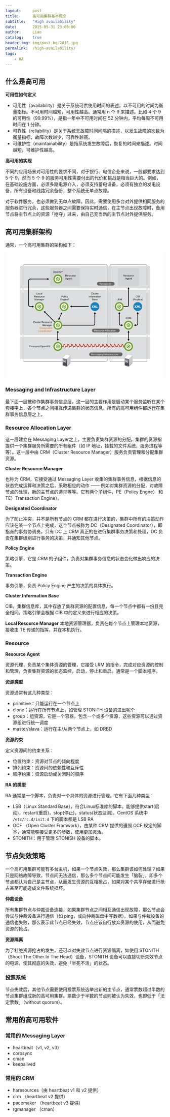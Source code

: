```yaml
---
layout:     post
title:      高可用集群基本概念
subtitle:   "High availability"
date:       2015-05-31 23:00:00
author:     Liao
catalog:    true
header-img: img/post-bg-2015.jpg
permalink:  /high-availability/
tags:
    - HA
---
```


## 什么是高可用

**可用性如何定义**

- 可用性（availability）是关于系统可供使用时间的表述，以不可用的时间为衡量指标。不可用时间越短，可用性越高。通常用 n 个 9 来描述。比如 4 个 9 的可用性（99.99%），是指一年中不可用时间在 52 分钟内，平均每周不可用时间在 1 分钟。
- 可靠性（reliability）是关于系统无故障时间间隔的描述，以发生故障的次数为衡量指标，故障次数越少，可靠性越高。
- 可维护性（maintainability）是指系统发生故障后，恢复的时间来描述。时间越短，可维护性越高。

**高可用的实现**

不同的应用场景对可用性的要求不同，对于银行、电信企业来说，一般都要求达到 5 个 9，然而 5 个 9 的服务可用性需要付出的代价和挑战是相当巨大的。例如，在基础设施方面，必须多路电源介入，必须支持蓄电设备，必须有独立的发电设备，所有设备和线路冗余备份，整个系统无单点故障。

对于软件服务，也必须做到无单点故障。因此，需要使用多台对外提供相同服务的服务器进行冗余，这些服务器之间需要保持实时通信，在主节点出现故障时，备用节点将主节点上的资源「抢夺」过来，由自己充当新的主节点对外提供服务。

## 高可用集群架构

通常，一个高可用集群的架构如下：

![](/img/in-post/ha/ha_cluster_components_arch.png)

### Messaging and Infrastructure Layer
最下面一层被称作集群事务信息层，这一层的主要作用是启动某个服务监听在某个套接字上，各个节点之间相互传递集群的状态信息，所有的高可用组件都运行在集群事务信息层之上。

### Resource Allocation Layer
这一层建立在 Messaging Layer之上，主要负责集群资源的分配。集群的资源指提供一个集群服务所需要的所有组件（如 IP 地址，挂载的文件系统，服务进程等等）。这一层中由 CRM（Cluster Resource Manager）服务负责管理和分配集群资源。

**Cluster Resource Manager**

也称为 CRM，它接受通过 Messaging Layer 收集的集群事务信息，根据信息的状态完成运算和决策之后，采取相应的动作 —— 例如对集群资源的分配，对故障节点的处理，新的主节点的选举等等。它有两个子组件，PE（Policy Engne） 和 TE）Transaction Engine）。

**Designated Coordinator**

为了防止冲突，并不是所有节点的 CRM 都在进行决策的，集群中所有的决策动作应该在某一个节点上完成，这个节点被称为 DC（Designated Coordinator），即指派的事务协调员，只有 DC 上 CRM 真正的在进行集群事务决策和处理，DC 负责在集群级别进行事务的决策，并通知其他节点。

**Policy Engine**

策略引擎，它是 CRM 的子组件，负责对集群事务信息的状态变化做出响应的决策。

**Transaction Engine**

事务引擎，负责 Policy Engine 产生的决策的具体执行。

**Cluster Information Base**

CIB，集群信息库，其中存放了集群资源的配置信息，每一个节点中都有一份且完全相同。策略引擎会根据 CIB 中的定义来进行相应的决策。

**Local Resource Manager**
本地资源管理器，负责在每个节点上管理本地资源，接收由 TE 传递的指挥，并在本机执行。

### Resource
**Resource Agent**

资源代理，负责某个集体资源的管理，它接受 LRM 的指令，完成对应资源的控制和管理，负责集群资源的状态监控，启动，停止和重启。通常是一个脚本程序。

**资源类型**

资源通常有这几种类型：

- primitive：只能运行在一个节点上
- clone：运行在所有节点上，如管理 STONITH 设备的进出呢个
- group：组资源，它是一个容器，包含一个或多个资源，这些资源可以通过资源组进行统一调度
- master/slava：运行在主/从两个节点上，如 DRBD

**资源约束**

定义资源间的约束关系：

- 位置约束：资源对节点的倾向程度
- 排列约束：资源间的依赖性和互斥性
- 顺序约束：资源启动或关闭时的顺序

**RA 的类型**

RA 通常是一个脚本，负责对一个具体的资源进行管理。它有下面几种类型：

- LSB（Linux Standard Base），符合Linux标准库的脚本，能够提供start(启动)，restart(重启)，stop(停止)，status(状态监测)，CentOS 系统中 `/etc/rc.d/init.d` 下的脚本都是 LSB RA
- OCF （Open Cluster Framwork），由某种 CRM 提供的遵照 OCF 规定的脚本，通常能够接受更多的参数，使用更加灵活。
- STONITH：用于管理 STONISH 设备的脚本。

## 节点失效策略

一个高可用集群可能有多台主机，如果一个节点失效，那么集群该如何处理？如果只是网络故障导致，节点间无法通信，那么多个节点间可能发生「脑裂」，即多个节点都认为自己是主节点，从而发生资源的互相抢占，如果对某个共享存储进行抢占甚至可能造成文件系统损坏。

**仲裁设备**

所有集群节点与仲裁设备连接，如果集群节点之间相互通信出现故障，那么节点会尝试与仲裁设备进行通信（如 ping，或向仲裁磁盘中写数据）。如果与仲裁设备的通信也失败，那么表示此节点已经失效，节点应该自行放弃资源的使用，从而避免资源的抢占。

**资源隔离**

为了杜绝资源抢占的发生，还可以对失效节点进行资源隔离，如使用 STONITH（Shoot The Other In The Head）设备，STONITH 设备可以直接切断失效节点的电源，使其彻底的失效，避免「半死不活」的状态。

### 投票系统

节点失效后，其他节点需要使用投票系统选举出新的主节点，通常票数超过半数的节点集群组成新的高可用集群。票数少于半数的节点则被认为失效，也即低于「法定票数」（without quorum）。

## 常用的高可用软件

### 常用的 Messaging Layer
- heartbeat（v1, v2, v3）
- corosync
- cman
- keepalived

### 常用的 CRM
- haresources（由 heartbeat v1 和 v2 提供）
- crm （heartbeat v2 提供）
- pacemaker （heartbeat v3 提供）
- rgmanager （cman）


